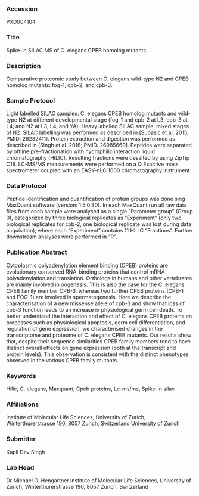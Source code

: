 ### Accession
PXD004104

### Title
Spike-in SILAC MS of C. elegans CPEB homolog mutants.

### Description
Comparative proteomic study between C. elegans wild-type N2 and CPEB homolog mutants: fog-1, cpb-2, and cpb-3.

### Sample Protocol
Light labelled SILAC samples: C. elegans CPEB homolog mutants and wild-type N2 at different developmental stage (fog-1 and cpb-2 at L3; cpb-3 at L4; and N2 at L3, L4, and YA). Heavy labelled SILAC sample: mixed stages of N2. SILAC labelling was performed as described in [Subasic et al. 2015; PMID: 26232411]. Protein extraction and digestion was performed as described in [Singh et al. 2016; PMID: 26985669]. Peptides were separated by offline pre-fractionation with hydrophilic interaction liquid chromatography (HILIC). Resulting fractions were desalted by using ZipTip C18. LC-MS/MS measurements were performed on a Q Exactive mass spectrometer coupled with an EASY-nLC 1000 chromatography instrument.

### Data Protocol
Peptide identification and quantification of protein groups was done sing MaxQuant software (version: 1.5.0.30). In each MaxQuant run all raw data files from each sample were analysed as a single “Parameter group” (Group 0), categorized by three biological replicates as “Experiment” (only two biological replicates for cpb-2, one biological replicate was lost during data acquisition), where each “Experiment” contains 11 HILIC “Fractions”. Further downstream analyses were performed in “R”.

### Publication Abstract
Cytoplasmic polyadenylation element binding (CPEB) proteins are evolutionary conserved RNA-binding proteins that control mRNA polyadenylation and translation. Orthologs in humans and other vertebrates are mainly involved in oogenesis. This is also the case for the C. elegans CPEB family member CPB-3, whereas two further CPEB proteins (CPB-1 and FOG-1) are involved in spermatogenesis. Here we describe the characterisation of a new missense allele of cpb-3 and show that loss of cpb-3 function leads to an increase in physiological germ cell death. To better understand the interaction and effect of C. elegans CPEB proteins on processes such as physiological apoptosis, germ cell differentiation, and regulation of gene expression, we characterised changes in the transcriptome and proteome of C. elegans CPEB mutants. Our results show that, despite their sequence similarities CPEB family members tend to have distinct overall effects on gene expression (both at the transcript and protein levels). This observation is consistent with the distinct phenotypes observed in the various CPEB family mutants.

### Keywords
Hilic, C. elegans, Maxquant, Cpeb proteins, Lc-ms/ms, Spike-in silac

### Affiliations
Institute of Molecular Life Sciences, University of Zurich, Winterthurerstrasse 190, 8057 Zurich, Switzerland
University of Zurich

### Submitter
Kapil Dev Singh

### Lab Head
Dr Michael O. Hengartner
Institute of Molecular Life Sciences, University of Zurich, Winterthurerstrasse 190, 8057 Zurich, Switzerland


